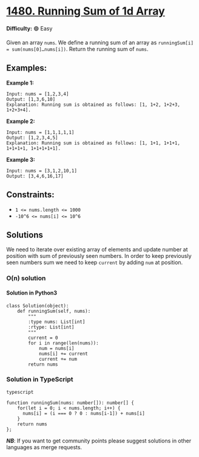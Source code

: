 # [1480. Running Sum of 1d Array](https://leetcode.com/problems/running-sum-of-1d-array/)

**Difficulty:** :green_circle: Easy

Given an array `nums`. We define a running sum of an array as `runningSum[i] = sum(nums[0]…nums[i])`.
Return the running sum of `nums`.

## Examples:

**Example 1:**

```text
Input: nums = [1,2,3,4]
Output: [1,3,6,10]
Explanation: Running sum is obtained as follows: [1, 1+2, 1+2+3, 1+2+3+4].
```

**Example 2:**

```text
Input: nums = [1,1,1,1,1]
Output: [1,2,3,4,5]
Explanation: Running sum is obtained as follows: [1, 1+1, 1+1+1, 1+1+1+1, 1+1+1+1+1].
```

**Example 3:**

```text
Input: nums = [3,1,2,10,1]
Output: [3,4,6,16,17]
```

## Constraints:

- `1 <= nums.length <= 1000` 
- `-10^6 <= nums[i] <= 10^6`


## Solutions

We need to iterate over existing array of elements and update number at position with
sum of previously seen numbers. In order to keep previously seen numbers sum we need to
keep `current` by adding `num` at position. 

### O(n) solution

#### Solution in Python3
```python3
class Solution(object):
    def runningSum(self, nums):
        """
        :type nums: List[int]
        :rtype: List[int]
        """
        current = 0
        for i in range(len(nums)):
            num = nums[i]
            nums[i] += current
            current += num
        return nums
```

### Solution in TypeScript 

```
typescript

function runningSum(nums: number[]): number[] {
    for(let i = 0; i < nums.length; i++) {
      nums[i] = (i === 0 ? 0 : nums[i-1]) + nums[i]
    }
    return nums
};

```

***NB***: If you want to get community points please suggest solutions in other languages as merge requests.
